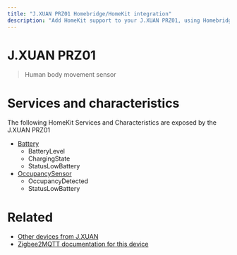 ```yaml
---
title: "J.XUAN PRZ01 Homebridge/HomeKit integration"
description: "Add HomeKit support to your J.XUAN PRZ01, using Homebridge, Zigbee2MQTT and homebridge-z2m."
---
```

<!---
This file has been GENERATED using src/docgen/docgen.ts
DO NOT EDIT THIS FILE MANUALLY!
-->
# J.XUAN PRZ01
> Human body movement sensor


# Services and characteristics
The following HomeKit Services and Characteristics are exposed by
the J.XUAN PRZ01

* [Battery](../../battery.md)
  * BatteryLevel
  * ChargingState
  * StatusLowBattery
* [OccupancySensor](../../sensors.md)
  * OccupancyDetected
  * StatusLowBattery


# Related
* [Other devices from J.XUAN](../index.md#j_xuan)
* [Zigbee2MQTT documentation for this device](https://www.zigbee2mqtt.io/devices/PRZ01.html)